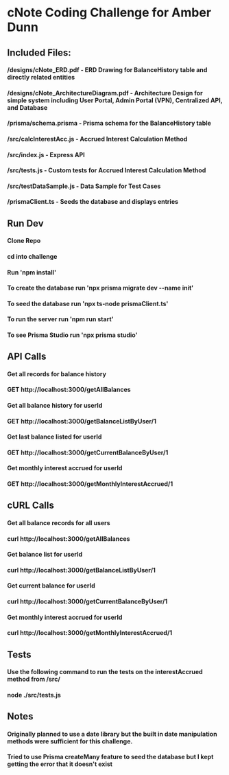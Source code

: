 # cNote Coding Challenge for Amber Dunn

## Included Files: 
#### /designs/cNote_ERD.pdf - ERD Drawing for BalanceHistory table and directly related entities
#### /designs/cNote_ArchitectureDiagram.pdf - Architecture Design for simple system including User Portal, Admin Portal (VPN), Centralized API, and Database
#### /prisma/schema.prisma - Prisma schema for the BalanceHistory table
#### /src/calcInterestAcc.js - Accrued Interest Calculation Method
#### /src/index.js - Express API 
#### /src/tests.js - Custom tests for Accrued Interest Calculation Method
#### /src/testDataSample.js - Data Sample for Test Cases
#### /prismaClient.ts - Seeds the database and displays entries

## Run Dev
#### Clone Repo
#### cd into challenge
#### Run 'npm install'
#### To create the database run 'npx prisma migrate dev --name init'
#### To seed the database run 'npx ts-node prismaClient.ts'
#### To run the server run 'npm run start'
#### To see Prisma Studio run 'npx prisma studio'


## API Calls
#### Get all records for balance history
#### GET http://localhost:3000/getAllBalances

#### Get all balance history for userId
#### GET http://localhost:3000/getBalanceListByUser/1

#### Get last balance listed for userId
#### GET http://localhost:3000/getCurrentBalanceByUser/1

#### Get monthly interest accrued for userId
#### GET http://localhost:3000/getMonthlyInterestAccrued/1


## cURL Calls
#### Get all balance records for all users
#### curl http://localhost:3000/getAllBalances

#### Get balance list for userId
#### curl http://localhost:3000/getBalanceListByUser/1

#### Get current balance for userId
#### curl http://localhost:3000/getCurrentBalanceByUser/1

#### Get monthly interest accrued for userId
#### curl http://localhost:3000/getMonthlyInterestAccrued/1

## Tests
#### Use the following command to run the tests on the interestAccrued method from /src/
#### node ./src/tests.js


## Notes
#### Originally planned to use a date library but the built in date manipulation methods were sufficient for this challenge.
#### Tried to use Prisma createMany feature to seed the database but I kept getting the error that it doesn't exist
